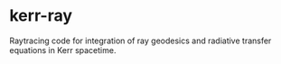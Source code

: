 # kerr-ray
Raytracing code for integration of ray geodesics and radiative transfer equations in Kerr spacetime.
